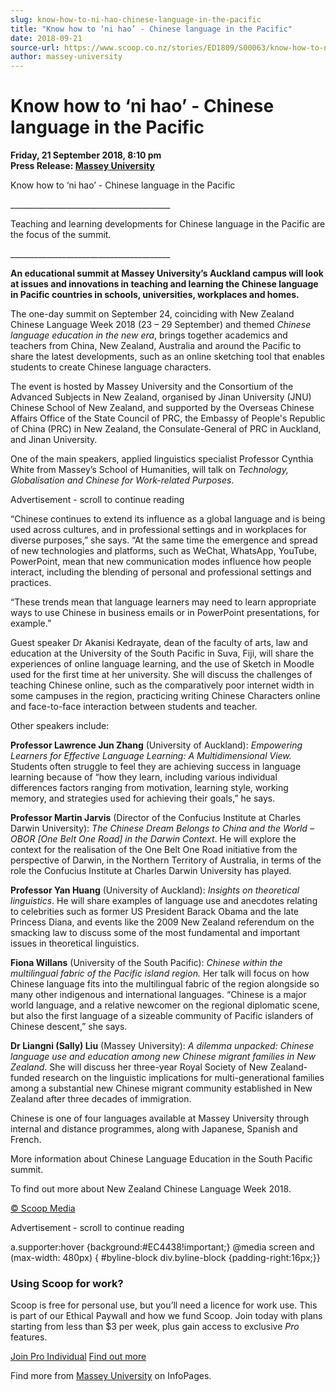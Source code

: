 ```yaml
---
slug: know-how-to-ni-hao-chinese-language-in-the-pacific
title: "Know how to ‘ni hao’ - Chinese language in the Pacific"
date: 2018-09-21
source-url: https://www.scoop.co.nz/stories/ED1809/S00063/know-how-to-ni-hao-chinese-language-in-the-pacific.htm
author: massey-university
---
```

Know how to ‘ni hao’ - Chinese language in the Pacific
======================================================

**Friday, 21 September 2018, 8:10 pm**  
**Press Release: [Massey University](https://info.scoop.co.nz/Massey_University)**

Know how to ‘ni hao’ - Chinese language in the Pacific  
  
\_\_\_\_\_\_\_\_\_\_\_\_\_\_\_\_\_\_\_\_\_\_\_\_\_\_\_\_\_\_\_\_\_\_\_\_\_\_\_\_

  
Teaching and learning developments for Chinese language in the Pacific are the focus of the summit.

\_\_\_\_\_\_\_\_\_\_\_\_\_\_\_\_\_\_\_\_\_\_\_\_\_\_\_\_\_\_\_\_\_\_\_\_\_\_\_\_

**An educational summit at Massey University’s Auckland campus will look at issues and innovations in teaching and learning the Chinese language in Pacific countries in schools, universities, workplaces and homes.**

The one-day summit on September 24, coinciding with New Zealand Chinese Language Week 2018 (23 – 29 September) and themed _Chinese language education in the new era_, brings together academics and teachers from China, New Zealand, Australia and around the Pacific to share the latest developments, such as an online sketching tool that enables students to create Chinese language characters.

The event is hosted by Massey University and the Consortium of the Advanced Subjects in New Zealand, organised by Jinan University (JNU) Chinese School of New Zealand, and supported by the Overseas Chinese Affairs Office of the State Council of PRC, the Embassy of People's Republic of China (PRC) in New Zealand, the Consulate-General of PRC in Auckland, and Jinan University.

One of the main speakers, applied linguistics specialist Professor Cynthia White from Massey’s School of Humanities, will talk on _Technology, Globalisation and Chinese for Work-related Purposes_.

Advertisement - scroll to continue reading





“Chinese continues to extend its influence as a global language and is being used across cultures, and in professional settings and in workplaces for diverse purposes,” she says. “At the same time the emergence and spread of new technologies and platforms, such as WeChat, WhatsApp, YouTube, PowerPoint, mean that new communication modes influence how people interact, including the blending of personal and professional settings and practices.

“These trends mean that language learners may need to learn appropriate ways to use Chinese in business emails or in PowerPoint presentations, for example.”

Guest speaker Dr Akanisi Kedrayate, dean of the faculty of arts, law and education at the University of the South Pacific in Suva, Fiji, will share the experiences of online language learning, and the use of Sketch in Moodle used for the first time at her university. She will discuss the challenges of teaching Chinese online, such as the comparatively poor internet width in some campuses in the region, practicing writing Chinese Characters online and face-to-face interaction between students and teacher.

Other speakers include:

**Professor Lawrence Jun Zhang** (University of Auckland): _Empowering Learners for Effective Language Learning: A Multidimensional View._ Students often struggle to feel they are achieving success in language learning because of “how they learn, including various individual differences factors ranging from motivation, learning style, working memory, and strategies used for achieving their goals,” he says.

**Professor Martin Jarvis** (Director of the Confucius Institute at Charles Darwin University): _The Chinese Dream Belongs to China and the World – OBOR \[One Belt One Road\] in the Darwin Context_. He will explore the context for the realisation of the One Belt One Road initiative from the perspective of Darwin, in the Northern Territory of Australia, in terms of the role the Confucius Institute at Charles Darwin University has played.

**Professor Yan Huang** (University of Auckland): _Insights on theoretical linguistics_. He will share examples of language use and anecdotes relating to celebrities such as former US President Barack Obama and the late Princess Diana, and events like the 2009 New Zealand referendum on the smacking law to discuss some of the most fundamental and important issues in theoretical linguistics.

**Fiona Willans** (University of the South Pacific): _Chinese within the multilingual fabric of the Pacific island region._ Her talk will focus on how Chinese language fits into the multilingual fabric of the region alongside so many other indigenous and international languages. “Chinese is a major world language, and a relative newcomer on the regional diplomatic scene, but also the first language of a sizeable community of Pacific islanders of Chinese descent,” she says.

**Dr Liangni (Sally) Liu** (Massey University): _A dilemma unpacked: Chinese language use and education among new Chinese migrant families in New Zealand_. She will discuss her three-year Royal Society of New Zealand-funded research on the linguistic implications for multi-generational families among a substantial new Chinese migrant community established in New Zealand after three decades of immigration.

Chinese is one of four languages available at Massey University through internal and distance programmes, along with Japanese, Spanish and French.

More information about Chinese Language Education in the South Pacific summit.

To find out more about New Zealand Chinese Language Week 2018.

  

[© Scoop Media](http://www.scoop.co.nz/about/terms.html)  

Advertisement - scroll to continue reading



a.supporter:hover {background:#EC4438!important;} @media screen and (max-width: 480px) { #byline-block div.byline-block {padding-right:16px;}}

### Using Scoop for work?

Scoop is free for personal use, but you’ll need a licence for work use. This is part of our Ethical Paywall and how we fund Scoop. Join today with plans starting from less than $3 per week, plus gain access to exclusive _Pro_ features.  
  
[Join Pro Individual](https://pro.scoop.co.nz/Individual/?from=ProIn24) [Find out more](https://pro.scoop.co.nz/using-scoop-for-work/?from=ProIn24)

Find more from [Massey University](https://info.scoop.co.nz/Massey_University) on InfoPages.